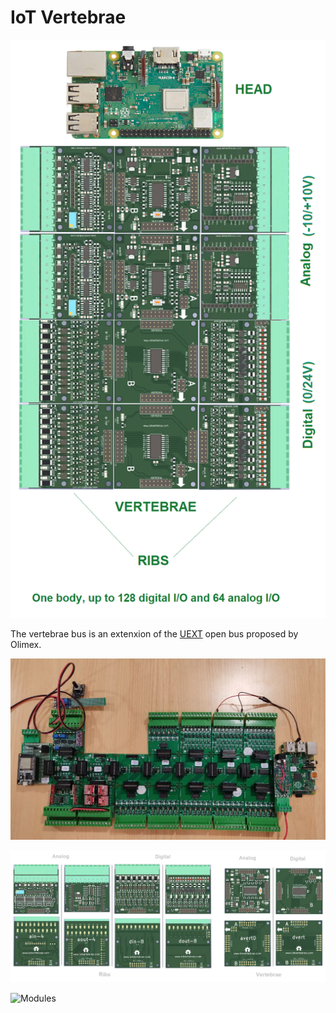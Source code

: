 # IoT Vertebrae 

![Aspect](img/iotvertebrae00.png)

The vertebrae bus is an extenxion of the [UEXT](https://www.olimex.com/Products/Modules/UEXT) open bus proposed by Olimex.

![Aspect](img/iotvertebrae01.jpg)

![Modules](img/panel.png)

![Modules](img/iotv_v2.png)

